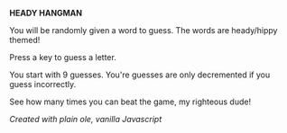 **HEADY HANGMAN**

You will be randomly given a word to guess. The words are heady/hippy themed!

Press a key to guess a letter. 

You start with 9 guesses. You're guesses are only decremented if you guess incorrectly. 

See how many times you can beat the game, my righteous dude!



*Created with plain ole, vanilla Javascript*
